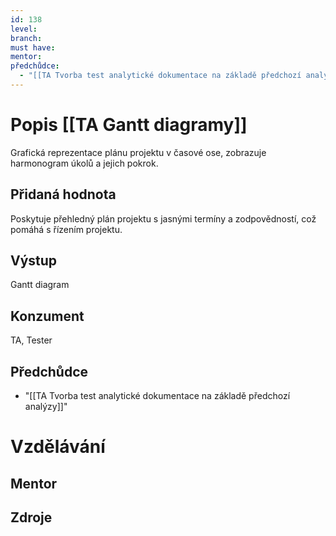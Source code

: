 ```yaml
---
id: 138
level: 
branch: 
must have: 
mentor: 
předchůdce: 
  - "[[TA Tvorba test analytické dokumentace na základě předchozí analýzy]]"
---
```



# Popis [[TA Gantt diagramy]]
Grafická reprezentace plánu projektu v časové ose, zobrazuje harmonogram úkolů a jejich pokrok.

## Přidaná hodnota
Poskytuje přehledný plán projektu s jasnými termíny a zodpovědností, což pomáhá s řízením projektu.

## Výstup
Gantt diagram

## Konzument
TA, Tester

## Předchůdce

  - "[[TA Tvorba test analytické dokumentace na základě předchozí analýzy]]"

# Vzdělávání


## Mentor


## Zdroje